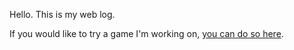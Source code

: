 Hello. This is my web log.

If you would like to try a game I'm working on, [you can do so here](/games.html).
